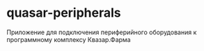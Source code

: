 # quasar-peripherals

Приложение для подключения периферийного оборудования к программному комплексу Квазар.Фарма
